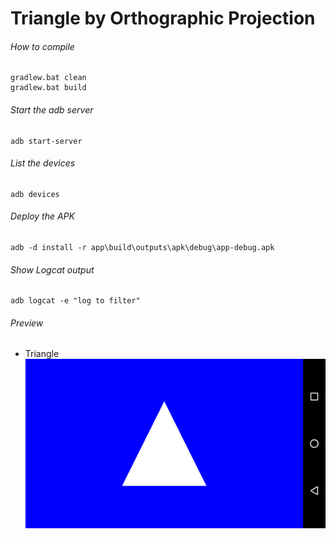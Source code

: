 Triangle by Orthographic Projection
===================================

###### How to compile

```
gradlew.bat clean
gradlew.bat build
```

###### Start the adb server

```
adb start-server
```

###### List the devices

```
adb devices
```

###### Deploy the APK

```
adb -d install -r app\build\outputs\apk\debug\app-debug.apk
```

###### Show Logcat output
```
adb logcat -e "log to filter"
```

###### Preview
- Triangle
    ![triangleOrtho][triangleOrtho-image]

[//]: # "Image declaration"

[triangleOrtho-image]: ./preview/triangleOrtho.png "Triangle by Orthographic Projection"
